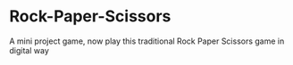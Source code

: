 # Rock-Paper-Scissors
A mini project game, now play this traditional Rock Paper Scissors game in digital way
